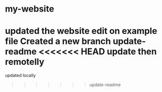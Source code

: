
# my-website
updated the website
edit on example file
Created a new branch update-readme
<<<<<<< HEAD
update then remotelly 
=======
updated locally 
>>>>>>> update-readme
